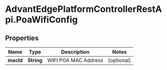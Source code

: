 # AdvantEdgePlatformControllerRestApi.PoaWifiConfig

## Properties
Name | Type | Description | Notes
------------ | ------------- | ------------- | -------------
**macId** | **String** | WIFI POA MAC Address | [optional] 


